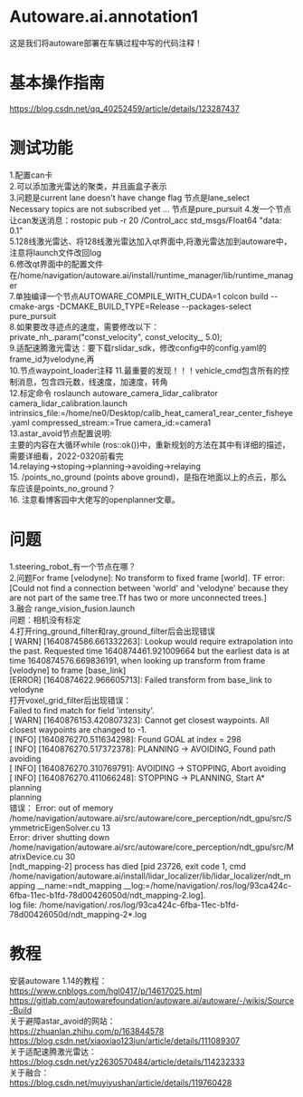 ﻿# Autoware.ai.annotation1
这是我们将autoware部署在车辆过程中写的代码注释！
# 基本操作指南
https://blog.csdn.net/qq_40252459/article/details/123287437
# 测试功能
1.配置can卡  
2.可以添加激光雷达的聚类，并且画盒子表示  
3.问题是current lane doesn't have change flag   节点是lane_select  
Necessary topics are not subscribed yet ...     节点是pure_pursuit
4.发一个节点让can发送消息：rostopic pub -r 20 /Control_acc std_msgs/Float64 "data: 0.1"  
5.128线激光雷达、将128线激光雷达加入qt界面中,将激光雷达加到autoware中，注意将launch文件改回log  
6.修改qt界面中的配置文件在/home/navigation/autoware.ai/install/runtime_manager/lib/runtime_manager  
7.单独编译一个节点AUTOWARE_COMPILE_WITH_CUDA=1 colcon build --cmake-args -DCMAKE_BUILD_TYPE=Release --packages-select pure_pursuit  
8.如果要改寻迹点的速度，需要修改以下：  
<arg name="const_velocity" default="5.0"/>
 private_nh_.param("const_velocity", const_velocity_, 5.0);  
 9.适配速腾激光雷达：要下载rslidar_sdk，修改config中的config.yaml的frame_id为velodyne,再<remap from="rslidar_points" to="/points_raw" />  
 10.节点waypoint_loader注释 
 11.最重要的发现！！！vehicle_cmd包含所有的控制消息，包含四元数，线速度，加速度，转角  
 12.标定命令 roslaunch autoware_camera_lidar_calibrator camera_lidar_calibration.launch intrinsics_file:=/home/ne0/Desktop/calib_heat_camera1_rear_center_fisheye.yaml compressed_stream:=True camera_id:=camera1  
 13.astar_avoid节点配置说明:  
 主要的内容在大循环while (ros::ok())中，重新规划的方法在其中有详细的描述，需要详细看，2022-0320前看完  
14.relaying->stoping->planning->avoiding->relaying  
15. /points_no_ground (points above ground)，是指在地面以上的点云，那么车应该是points_no_ground？  
16. 注意看博客园中大佬写的openplanner文章。  
# 问题
1.steering_robot_有一个节点在哪？  
2.问题For frame [velodyne]: No transform to fixed frame [world].  TF error: [Could not find a connection between 'world' and 'velodyne' because they are not part of the same tree.Tf has two or more unconnected trees.]  
3.融合
range_vision_fusion.launch   
问题：相机没有标定  
4.打开ring_ground_filter和ray_ground_filter后会出现错误  
[ WARN] [1640874586.661332263]: Lookup would require extrapolation into the past.  Requested time 1640874461.921009664 but the earliest data is at time 1640874576.669836191, when looking up transform from frame [velodyne] to frame [base_link]  
[ERROR] [1640874622.966605713]: Failed transform from base_link to velodyne  
打开voxel_grid_filter后出现错误：  
Failed to find match for field 'intensity'.  
[ WARN] [1640876153.420807323]: Cannot get closest waypoints. All closest waypoints are changed to -1.  
[ INFO] [1640876270.511634298]: Found GOAL at index = 298  
[ INFO] [1640876270.517372378]: PLANNING -> AVOIDING, Found path  
avoiding  
[ INFO] [1640876270.310769791]: AVOIDING -> STOPPING, Abort avoiding  
[ INFO] [1640876270.411066248]: STOPPING -> PLANNING, Start A* planning  
planning  
错误：
Error: out of memory /home/navigation/autoware.ai/src/autoware/core_perception/ndt_gpu/src/SymmetricEigenSolver.cu 13  
Error: driver shutting down /home/navigation/autoware.ai/src/autoware/core_perception/ndt_gpu/src/MatrixDevice.cu 30  
[ndt_mapping-2] process has died [pid 23726, exit code 1, cmd /home/navigation/autoware.ai/install/lidar_localizer/lib/lidar_localizer/ndt_mapping __name:=ndt_mapping __log:=/home/navigation/.ros/log/93ca424c-6fba-11ec-b1fd-78d00426050d/ndt_mapping-2.log].  
log file: /home/navigation/.ros/log/93ca424c-6fba-11ec-b1fd-78d00426050d/ndt_mapping-2*.log
# 教程
安装autoware 1.14的教程：  
https://www.cnblogs.com/hgl0417/p/14617025.html  
https://gitlab.com/autowarefoundation/autoware.ai/autoware/-/wikis/Source-Build  
关于避障astar_avoid的网站：  
https://zhuanlan.zhihu.com/p/163844578  
https://blog.csdn.net/xiaoxiao123jun/article/details/111089307  
关于适配速腾激光雷达：  
https://blog.csdn.net/yz2630570484/article/details/114232333  
关于融合：  
https://blog.csdn.net/muyiyushan/article/details/119760428  

